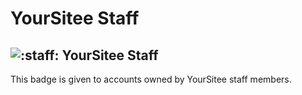 # YourSitee Staff

## <img src="../../.gitbook/assets/faq/all-profile-badges/yoursiteeStaff.png" alt=":staff:" data-size="line"> YourSitee Staff

This badge is given to accounts owned by YourSitee staff members.
